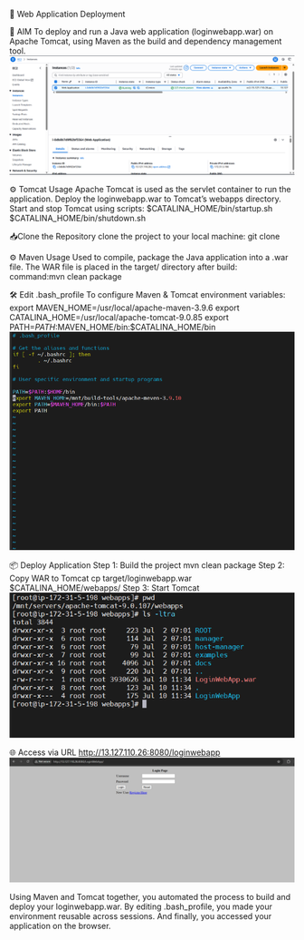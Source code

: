 🚀 Web Application Deployment 

🎯 AIM
To deploy and run a Java web application (loginwebapp.war) on Apache Tomcat, using Maven as the build and dependency management tool.
![image alt](https://github.com/gawali-priyanka/Brainwave_Matrix_Intern/blob/main/screenshots/Screenshot%202025-07-10%20170922.png?raw=true)



⚙ Tomcat Usage
Apache Tomcat is used as the servlet container to run the application.
Deploy the loginwebapp.war to Tomcat’s webapps directory.
Start and stop Tomcat using scripts:
$CATALINA_HOME/bin/startup.sh
$CATALINA_HOME/bin/shutdown.sh

📥Clone the Repository
clone the project to your local machine: git clone

⚙ Maven Usage
Used to compile, package the Java application into a .war file.
The WAR file is placed in the target/ directory after build:
command:mvn clean package

🛠 Edit .bash_profile
To configure Maven & Tomcat environment variables:
export MAVEN_HOME=/usr/local/apache-maven-3.9.6
export CATALINA_HOME=/usr/local/apache-tomcat-9.0.85
export PATH=$PATH:$MAVEN_HOME/bin:$CATALINA_HOME/bin
![image alt](https://raw.githubusercontent.com/gawali-priyanka/Brainwave_Matrix_Intern/8e72e8f051ecf0449561a85f68d4b5a54da46145/screenshots/Screenshot%202025-07-10%20165216.png)



📦 Deploy Application
 Step 1: Build the project
 mvn clean package
Step 2: Copy WAR to Tomcat
cp target/loginwebapp.war $CATALINA_HOME/webapps/
Step 3: Start Tomcat
![image alt](https://raw.githubusercontent.com/gawali-priyanka/Brainwave_Matrix_Intern/9df996be81b20fe894704f2c63e75b0b6c976fa2/screenshots/Screenshot%202025-07-10%20173355.png)



🌐 Access via URL
http://13.127.110.26:8080/loginwebapp
![image alt](https://raw.githubusercontent.com/gawali-priyanka/Brainwave_Matrix_Intern/a462f88bf74ae3a1e5220c288d7c546e25f0d51a/screenshots/Screenshot%202025-07-10%20170536.png)




Using Maven and Tomcat together, you automated the process to build and deploy your loginwebapp.war.
By editing .bash_profile, you made your environment reusable across sessions.
And finally, you accessed your application on the browser.


